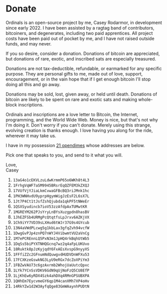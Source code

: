 Donate
======

Ordinals is an open-source project by me, Casey Rodarmor, in development since
early 2022. I have been assisted by a ragtag band of contributors, bitcoiners,
and degenerates, including two paid apprentices. All project costs have been
paid out of pocket by me, and I have not raised outside funds, and may never.

If you so desire, consider a donation. Donations of bitcoin are appreciated,
but donations of rare, exotic, and inscribed sats are especially treasured.

Donations are not tax-deductible, refundable, or earmarked for any specific
purpose. They are personal gifts to me, made out of love, support,
encouragement, or in the vain hope that if I get enough bitcoin I'll stop doing
all this and go away.

Donations may be sold, lost, given away, or held until death. Donations of
bitcoin are likely to be spent on rare and exotic sats and making whole-block
inscriptions.

Ordinals and inscriptions are a love letter to Bitcoin, the Internet,
programming, and the World Wide Web. Money is nice, but that's not why I'm
doing it. Don't worry if you can't donate. Merely using this strange, evolving
creation is thanks enough. I love having you along for the ride, wherever it
may take us.

I have in my possession [21
opendimes](https://www.youtube.com/watch?v=bLOlsa6K5TI) whose addresses are
below.

Pick one that speaks to you, and send to it what you will.

Love,  
Casey

1. `13aG4o1cEKVLzuLdwKrmmP65o6WKh8t4L3`
2. `1FrhgVqWF7aSM9945BRsrEqQZFEM3kZXQJ`
3. `17VUfVjYJiaLkmCvwaGFBcBQ3riJMnk1hc`
4. `1PH3WNHvdU9yprpHgymWigJzEsF2L6sX7L`
5. `1Jt7P4Ct1tJsfZshQjubda1qkPF5tNWeEr`
6. `1QSXSyudincb7ioV53zzAfdpAxTUMwtKR`
7. `1MGREYM262PJsYryLnBYsXuzgpdn8hasBV`
8. `1JhEZFSb4URMgPcQtqtfsLpJrxv6AZKjVX`
9. `1Ch9iYY7VD39sLXHud6tWJr37G9s4GYcub`
10. `13N4aVWdPLcwg5g1kbLav3gfqZvh94vcfW`
11. `1DwgGvPJp4znPQ7nWYJ4VibwmtVU2aVnCg`
12. `1M7ePCREnnLQ5PxN3m1JpHQ4rkBqhUtWb5`
13. `1DqSs5biPYXTNHQGcnq7wz2q4aFpLUKUvo`
14. `18Ruktk8pJzKyjqdY6FxAEsXvspG9nyyXS`
15. `1FFfiZZc2GFnumNdQuwgvdHUDVDnWFXu53`
16. `17FCXKzeGswkNG3LyU9eRGx7dcZoXPiYm3`
17. `1FBZwVAU73c6gzAxrmb2WhojUaUutcQpxc`
18. `1LYk7YCnSsVDKV6GdN9qUjNoFzQ5CU8EfP`
19. `1LjKhEw6yRDX4Szk4ahDXq4RMnGPSUBXPA`
20. `1QHhEm7EycvmeGY6qp1M4canXMh7XP4oHv`
21. `14RkYZw1d2W3AyfqQge83GmWAaynhPUDtN`
